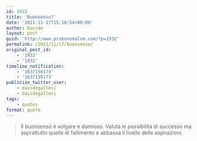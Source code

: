 ```yaml
---
id: 1932
title: 'Buonsenso?'
date: '2021-11-17T15:10:54+00:00'
author: Davide
layout: post
guid: 'http://www.probonomalum.com/?p=1932'
permalink: /2021/11/17/buonsenso/
original_post_id:
    - '1932'
    - '1932'
timeline_notification:
    - '1637158173'
    - '1637158173'
publicize_twitter_user:
    - davidegallesi
    - davidegallesi
tags:
    - quotes
format: quote
---
```


> Il buonsenso è volgare e dannoso. Valuta le possibilità di successo ma soprattutto quelle di fallimento e abbassa il livello delle aspirazioni.